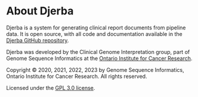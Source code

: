 # About Djerba

Djerba is a system for generating clinical report documents from pipeline data. It is open source, with all code and documentation available in the [Djerba GitHub repository](https://github.com/oicr-gsi/djerba).

Djerba was developed by the Clinical Genome Interpretation group, part of Genome Sequence Informatics at the [Ontario Institute for Cancer Research](https://oicr.on.ca/).

Copyright &copy; 2020, 2021, 2022, 2023 by Genome Sequence Informatics, Ontario Institute for Cancer Research. All rights reserved.

Licensed under the [GPL 3.0 license](https://www.gnu.org/licenses/gpl-3.0.en.html).
